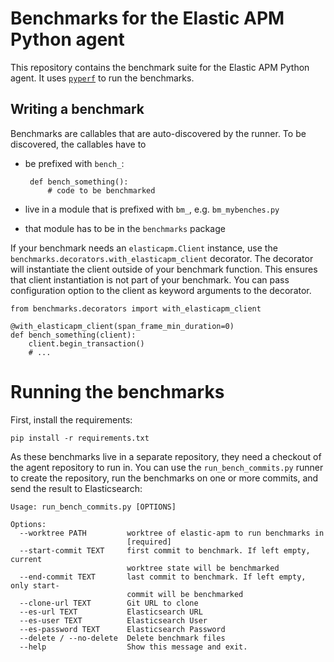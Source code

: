 # Benchmarks for the Elastic APM Python agent

This repository contains the benchmark suite for the Elastic APM Python agent.
It uses [`pyperf`](https://pypi.org/project/pyperf/) to run the benchmarks.

## Writing a benchmark

Benchmarks are callables that are auto-discovered by the runner.
To be discovered, the callables have to

 *  be prefixed with `bench_`:
 
         def bench_something():
             # code to be benchmarked
 * live in a module that is prefixed with `bm_`, e.g. `bm_mybenches.py`
 * that module has to be in the `benchmarks` package
 
If your benchmark needs an `elasticapm.Client` instance, use the `benchmarks.decorators.with_elasticapm_client` decorator.
The decorator will instantiate the client outside of your benchmark function.
This ensures that client instantiation is not part of your benchmark.
You can pass configuration option to the client as keyword arguments to the decorator.

    from benchmarks.decorators import with_elasticapm_client
    
    @with_elasticapm_client(span_frame_min_duration=0)
    def bench_something(client):
        client.begin_transaction()
        # ...
        
# Running the benchmarks

First, install the requirements:

    pip install -r requirements.txt

As these benchmarks live in a separate repository, they need a checkout of the agent repository to run in.
You can use the `run_bench_commits.py` runner to create the repository, run the benchmarks on one or more commits,
and send the result to Elasticsearch:

    Usage: run_bench_commits.py [OPTIONS]
    
    Options:
      --worktree PATH         worktree of elastic-apm to run benchmarks in
                              [required]
      --start-commit TEXT     first commit to benchmark. If left empty, current
                              worktree state will be benchmarked
      --end-commit TEXT       last commit to benchmark. If left empty, only start-
                              commit will be benchmarked
      --clone-url TEXT        Git URL to clone
      --es-url TEXT           Elasticsearch URL
      --es-user TEXT          Elasticsearch User
      --es-password TEXT      Elasticsearch Password
      --delete / --no-delete  Delete benchmark files
      --help                  Show this message and exit.